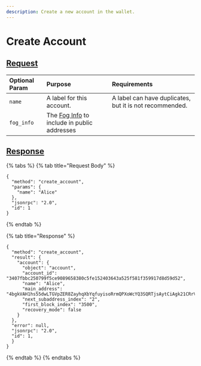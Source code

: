 ```yaml
---
description: Create a new account in the wallet.
---
```


# Create Account

## [Request](../../../full-service/src/json_rpc/v2/api/request.rs#L82)

| Optional Param | Purpose | Requirements |
| :--- | :--- | :--- |
| `name` | A label for this account. | A label can have duplicates, but it is not recommended. |
| `fog_info` | The [Fog Info](../../../full-service/src/json_rpc/v2/models/account_key.rs#L67) to include in public addresses | |

## [Response](../../../full-service/src/json_rpc/v2/api/response.rs#L65)

{% tabs %}
{% tab title="Request Body" %}
```text
{
  "method": "create_account",
  "params": {
    "name": "Alice"
  },
  "jsonrpc": "2.0",
  "id": 1
}
```
{% endtab %}

{% tab title="Response" %}
```text
{
  "method": "create_account",
  "result": {
    "account": {
      "object": "account",
      "account_id": "3407fbbc250799f5ce9089658380c5fe152403643a525f581f359917d8d59d52",
      "name": "Alice",
      "main_address": "4bgkVAH1hs55dwLTGVpZER8ZayhqXbYqfuyisoRrmQPXoWcYQ3SQRTjsAytCiAgk21CRrVNysVw5qwzweURzDK9HL3rGXFmAAahb364kYe3",
      "next_subaddress_index": "2",
      "first_block_index": "3500",
      "recovery_mode": false
    }
  },
  "error": null,
  "jsonrpc": "2.0",
  "id": 1,
  }
}
```
{% endtab %}
{% endtabs %}

